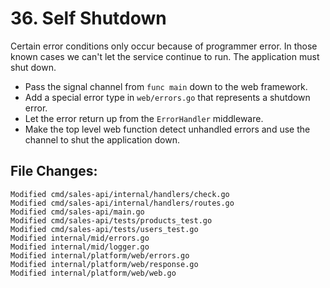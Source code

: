 # 36. Self Shutdown

Certain error conditions only occur because of programmer error. In those known
cases we can't let the service continue to run. The application must shut down.

- Pass the signal channel from `func main` down to the web framework.
- Add a special error type in `web/errors.go` that represents a shutdown error.
- Let the error return up from the `ErrorHandler` middleware.
- Make the top level web function detect unhandled errors and use the channel to shut the application down.

## File Changes:

```
Modified cmd/sales-api/internal/handlers/check.go
Modified cmd/sales-api/internal/handlers/routes.go
Modified cmd/sales-api/main.go
Modified cmd/sales-api/tests/products_test.go
Modified cmd/sales-api/tests/users_test.go
Modified internal/mid/errors.go
Modified internal/mid/logger.go
Modified internal/platform/web/errors.go
Modified internal/platform/web/response.go
Modified internal/platform/web/web.go
```